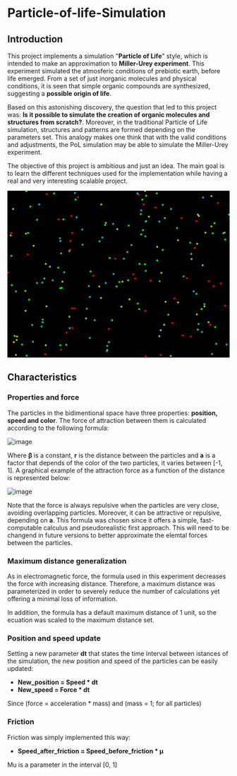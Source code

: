 # Particle-of-life-Simulation

## Introduction

This project implements a simulation "**Particle of Life**" style, which is intended to make an approximation to **Miller-Urey experiment**. This experiment simulated the atmosferic conditions of prebiotic earth, before life emerged. From a set of just inorganic molecules and physical conditions, it is seen that simple organic compounds are synthesized, suggesting a **possible origin of life**.

Based on this astonishing discovery, the question that led to this project was: **Is it possible to simulate the creation of organic molecules and structures from scratch?**. Moreover, in the traditional Particle of Life simulation, structures and patterns are formed depending on the parameters set. This analogy makes one think that with the valid conditions and adjustments, the PoL simulation may be able to simulate the Miller-Urey experiment.

The objective of this project is ambitious and just an idea. The main goal is to learn the different techniques used for the implementation while having a real and very interesting scalable project. 

![GIF](https://github.com/GonzaloM786/Particle-of-life-Simulation/blob/main/simulaciones/animation4.gif?raw=true)

## Characteristics

### Properties and force

The particles in the bidimentional space have three properties: **position, speed and color**. The force of attraction between them is calculated according to the following formula:

![image](https://github.com/user-attachments/assets/6b78d5a8-2833-4c87-b840-9105eacb0616)
 
Where **β** is a constant, **r** is the distance between the particles and **a** is a factor that depends of the color of the two particles, it varies between [-1, 1]. A graphical example of the attraction force as a function of the distance is represented below:

![image](https://github.com/user-attachments/assets/82fb3e72-09d4-41e3-b2b5-b08884a8d4d6)

Note that the force is always repulsive when the particles are very close, avoiding overlapping particles. Moreover, it can be attractive or repulsive, depending on **a**. This formula was chosen since it offers a simple, fast-computable calculus and pseudorealistic first approach. This will need to be changend in future versions to better approximate the elemtal forces between the particles.

### Maximum distance generalization

As in electromagnetic force, the formula used in this experiment decreases the force with increasing distance. Therefore, a maximum distance was parameterized in order to severely reduce the number of calculations yet offering a minimal loss of information.

In addition, the formula has a default maximum distance of 1 unit, so the ecuation was scaled to the maximum distance set.

### Position and speed update

Setting a new parameter **dt** that states the time interval between istances of the simulation, the new position and speed of the particles can be easily updated:

- **New_position = Speed * dt**
- **New_speed = Force * dt**

Since (force = acceleration * mass) and (mass = 1; for all particles)
 
### Friction

Friction was simply implemented this way:

- **Speed_after_friction = Speed_before_friction * μ**

Mu is a parameter in the interval [0, 1]


